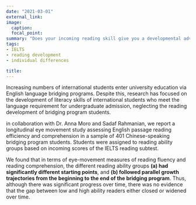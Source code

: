 ```yaml
---
date: "2021-03-01"
external_link: 
image:
  caption: 
  focal_point: 
summary: "Does your incoming reading skill give you a developmental advantage in an academic English bridging program? This longitudinal eye-movement study of over 400 EFL students showed that if you enter a bridging program with stronger English reading proficiency, you may have a head start in your reading fluency and reading comprehension. However, **students of all incoming reading ability levels** develop reading fluency and comprehension **at the same rate**  This project was published in [Bilingualism: Language & Cognition](https://doi.org/10.1017/S1366728922000542)."
tags:
- IELTS
- reading development
- individual differences

title:
---
```

Increasing numbers of international students enter university education via English language bridging programs. Despite this, research has focused on the development of literacy skills of international students who meet the language requirement for undergraduate admission, neglecting the reading development of bridging program students. 

in collaboration with Dr. Anna Moro and Sadaf Rahmanian, we report a longitudinal eye movement study assessing English passage reading efficiency and comprehension in a sample of 401 Chinese-speaking bridging program students. Students were assigned to reading ability groups based on incoming scores of the IELTS reading subtest. 

We found that in terms of eye-movement measures of reading fluency and reading comprehension, the different reading ability groups **(a) had significantly different starting points**, and **(b) followed parallel growth trajectories from the beginning to the end of the bridging program**. Thus, although there was significant progress over time, there was no evidence that the gap between low and high ability readers either closed or widened over time.

<br><br>
